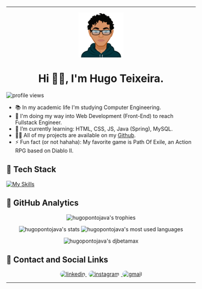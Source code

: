 <div align="center">
  <span>
    <hr>
  </span> 
  <img align="center" src="avatar-img.svg" alt="avatar picture" height="120px">
  <h1>
    Hi 👋🏽, I'm Hugo Teixeira.
  </h1>
</div>

 ![profile views](https://komarev.com/ghpvc/?username=hugopontojava&amp;color=green)

* 📚 In my academic life I'm studying Computer Engineering.
* 🔭 I'm doing my way into Web Development (Front-End) to reach Fullstack Engineer.
* 🌱 I’m currently learning: HTML, CSS, JS, Java (Spring), MySQL.
* 👨‍💻 All of my projects are available on my [Github](https://github.com/hugopontojava/projects).
* ⚡ Fun fact (or not hahaha): My favorite game is Path Of Exile, an Action RPG based on Diablo II.

## 🚀 Tech Stack
    
  [![My Skills](https://skillicons.dev/icons?i=html,css,bootstrap,js,angular,java,spring,mysql,postgresql,git,github,vscode,figma,aws&theme=dark)](https://skillicons.dev)

## 🤖 GitHub Analytics

<div>
  <p align="center">
    <img src="https://github-profile-trophy.vercel.app/?username=hugopontojava&theme=onestar&border_radius=25px&hide_border=true&no-frame=true&no-bg=true&&rank=-C&row=1" alt="hugopontojava's trophies">
    <div>
      <p align="center">
        <img align="top" src="https://github-readme-stats.vercel.app/api?username=hugopontojava&layout=compact&amp&count_private=true&show_icons=true&theme=vision-friendly-dark&hide_title=true&hide=contribs&border_radius=25px&hide_border=true" width="340px" height="115px" alt="hugopontojava's stats">
        <img align="top" src="https://github-readme-stats.vercel.app/api/top-langs/?username=hugopontojava&layout=compact&amp&count_private=true&show_icons=true&theme=vision-friendly-dark&hide_title=true&border_radius=25px&hide_border=true" width="300px"  alt="hugopontojava's most used languages">
        <p align="center">
        <img src="https://github-readme-streak-stats.herokuapp.com/?user=hugopontojava&theme=vision-friendly-dark&border_radius=25px&hide_border=true" width="340px" alt="hugopontojava's djbetamax">
        </p>
      </p>
    </div>
  </p>
</div>

## 📱 Contact and Social Links

<div>
  <p align="center">
    <a href="https://www.linkedin.com/in/hugo.java/" rel="noopener noreferrer" target="_blank">
      <img src="https://img.shields.io/badge/Linkedin-%230077B5.svg?style=for-the-badge&logo=linkedin&logoColor=white" style="border-radius: 25px" alt="linkedin">
    </a>
    <a href="https://www.instagram.com/hugopontojava/" rel="noopener noreferrer" target="_blank">
      <img src="https://img.shields.io/badge/Instagram-%23E4405F.svg?style=for-the-badge&logo=Instagram&logoColor=white" style="border-radius: 25px; margin: 0 5px 0 5px;" alt="instagram">
    </a>
    <a href="mailto:hugots23@gmail.com?subject=Contact&body=Hi, I'm...">
      <img src="https://img.shields.io/badge/Mail me-D14836?style=for-the-badge&logo=gmail&logoColor=white" style="border-radius: 25px" alt="gmail">
    </a>
  </p>
</div>
<span>
  <hr>
</span>
